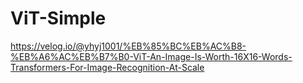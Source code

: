 # ViT-Simple
https://velog.io/@yhyj1001/%EB%85%BC%EB%AC%B8-%EB%A6%AC%EB%B7%B0-ViT-An-Image-Is-Worth-16X16-Words-Transformers-For-Image-Recognition-At-Scale
